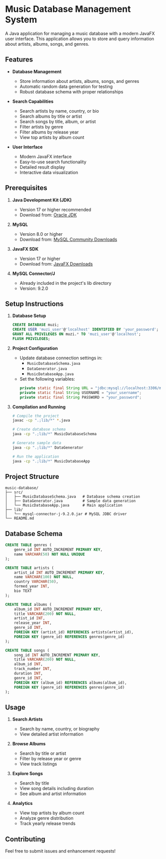 # Music Database Management System

A Java application for managing a music database with a modern JavaFX user interface. This application allows you to store and query information about artists, albums, songs, and genres.

## Features

- **Database Management**
  - Store information about artists, albums, songs, and genres
  - Automatic random data generation for testing
  - Robust database schema with proper relationships

- **Search Capabilities**
  - Search artists by name, country, or bio
  - Search albums by title or artist
  - Search songs by title, album, or artist
  - Filter artists by genre
  - Filter albums by release year
  - View top artists by album count

- **User Interface**
  - Modern JavaFX interface
  - Easy-to-use search functionality
  - Detailed result display
  - Interactive data visualization

## Prerequisites

1. **Java Development Kit (JDK)**
   - Version 17 or higher recommended
   - Download from: [Oracle JDK](https://www.oracle.com/java/technologies/downloads/)

2. **MySQL**
   - Version 8.0 or higher
   - Download from: [MySQL Community Downloads](https://dev.mysql.com/downloads/)

3. **JavaFX SDK**
   - Version 17 or higher
   - Download from: [JavaFX Downloads](https://gluonhq.com/products/javafx/)

4. **MySQL Connector/J**
   - Already included in the project's lib directory
   - Version: 9.2.0

## Setup Instructions

1. **Database Setup**
   ```sql
   CREATE DATABASE muzi;
   CREATE USER 'muzi_user'@'localhost' IDENTIFIED BY 'your_password';
   GRANT ALL PRIVILEGES ON muzi.* TO 'muzi_user'@'localhost';
   FLUSH PRIVILEGES;
   ```

2. **Project Configuration**
   - Update database connection settings in:
     - `MusicDatabaseSchema.java`
     - `DataGenerator.java`
     - `MusicDatabaseApp.java`
   - Set the following variables:
     ```java
     private static final String URL = "jdbc:mysql://localhost:3306/muzi";
     private static final String USERNAME = "your_username";
     private static final String PASSWORD = "your_password";
     ```

3. **Compilation and Running**
   ```bash
   # Compile the project
   javac -cp ".;lib/*" *.java

   # Create database schema
   java -cp ".;lib/*" MusicDatabaseSchema

   # Generate sample data
   java -cp ".;lib/*" DataGenerator

   # Run the application
   java -cp ".;lib/*" MusicDatabaseApp
   ```

## Project Structure

```
music-database/
├── src/
│   ├── MusicDatabaseSchema.java   # Database schema creation
│   ├── DataGenerator.java         # Sample data generation
│   └── MusicDatabaseApp.java      # Main application
├── lib/
│   └── mysql-connector-j-9.2.0.jar # MySQL JDBC driver
└── README.md
```

## Database Schema

```sql
CREATE TABLE genres (
    genre_id INT AUTO_INCREMENT PRIMARY KEY,
    name VARCHAR(50) NOT NULL UNIQUE
);

CREATE TABLE artists (
    artist_id INT AUTO_INCREMENT PRIMARY KEY,
    name VARCHAR(100) NOT NULL,
    country VARCHAR(50),
    formed_year INT,
    bio TEXT
);

CREATE TABLE albums (
    album_id INT AUTO_INCREMENT PRIMARY KEY,
    title VARCHAR(200) NOT NULL,
    artist_id INT,
    release_year INT,
    genre_id INT,
    FOREIGN KEY (artist_id) REFERENCES artists(artist_id),
    FOREIGN KEY (genre_id) REFERENCES genres(genre_id)
);

CREATE TABLE songs (
    song_id INT AUTO_INCREMENT PRIMARY KEY,
    title VARCHAR(200) NOT NULL,
    album_id INT,
    track_number INT,
    duration INT,
    genre_id INT,
    FOREIGN KEY (album_id) REFERENCES albums(album_id),
    FOREIGN KEY (genre_id) REFERENCES genres(genre_id)
);
```

## Usage

1. **Search Artists**
   - Search by name, country, or biography
   - View detailed artist information

2. **Browse Albums**
   - Search by title or artist
   - Filter by release year or genre
   - View track listings

3. **Explore Songs**
   - Search by title
   - View song details including duration
   - See album and artist information

4. **Analytics**
   - View top artists by album count
   - Analyze genre distribution
   - Track yearly release trends

## Contributing

Feel free to submit issues and enhancement requests! 